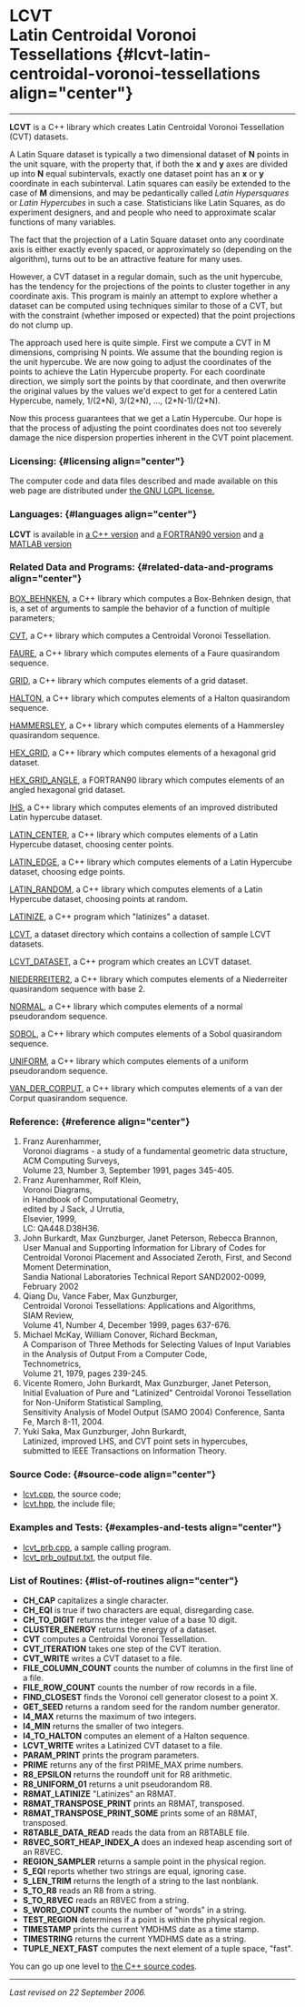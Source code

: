 LCVT\
Latin Centroidal Voronoi Tessellations {#lcvt-latin-centroidal-voronoi-tessellations align="center"}
======================================

------------------------------------------------------------------------

**LCVT** is a C++ library which creates Latin Centroidal Voronoi
Tessellation (CVT) datasets.

A Latin Square dataset is typically a two dimensional dataset of **N**
points in the unit square, with the property that, if both the **x** and
**y** axes are divided up into **N** equal subintervals, exactly one
dataset point has an **x** or **y** coordinate in each subinterval.
Latin squares can easily be extended to the case of **M** dimensions,
and may be pedantically called *Latin Hypersquares* or *Latin
Hypercubes* in such a case. Statisticians like Latin Squares, as do
experiment designers, and and people who need to approximate scalar
functions of many variables.

The fact that the projection of a Latin Square dataset onto any
coordinate axis is either exactly evenly spaced, or approximately so
(depending on the algorithm), turns out to be an attractive feature for
many uses.

However, a CVT dataset in a regular domain, such as the unit hypercube,
has the tendency for the projections of the points to cluster together
in any coordinate axis. This program is mainly an attempt to explore
whether a dataset can be computed using techniques similar to those of a
CVT, but with the constraint (whether imposed or expected) that the
point projections do not clump up.

The approach used here is quite simple. First we compute a CVT in M
dimensions, comprising N points. We assume that the bounding region is
the unit hypercube. We are now going to adjust the coordinates of the
points to achieve the Latin Hypercube property. For each coordinate
direction, we simply sort the points by that coordinate, and then
overwrite the original values by the values we'd expect to get for a
centered Latin Hypercube, namely, 1/(2\*N), 3/(2\*N), ...,
(2\*N-1)/(2\*N).

Now this process guarantees that we get a Latin Hypercube. Our hope is
that the process of adjusting the point coordinates does not too
severely damage the nice dispersion properties inherent in the CVT point
placement.

### Licensing: {#licensing align="center"}

The computer code and data files described and made available on this
web page are distributed under [the GNU LGPL
license.](../../txt/gnu_lgpl.txt)

### Languages: {#languages align="center"}

**LCVT** is available in [a C++ version](../../master/lcvt/lcvt.md)
and [a FORTRAN90 version](../../f_src/lcvt/lcvt.md) and [a MATLAB
version](../../m_src/lcvt/lcvt.md)

### Related Data and Programs: {#related-data-and-programs align="center"}

[BOX\_BEHNKEN](../../master/box_behnken/box_behnken.md), a C++
library which computes a Box-Behnken design, that is, a set of arguments
to sample the behavior of a function of multiple parameters;

[CVT](../../master/cvt/cvt.md), a C++ library which computes a
Centroidal Voronoi Tessellation.

[FAURE](../../master/faure/faure.md), a C++ library which computes
elements of a Faure quasirandom sequence.

[GRID](../../master/grid/grid.md), a C++ library which computes
elements of a grid dataset.

[HALTON](../../master/halton/halton.md), a C++ library which computes
elements of a Halton quasirandom sequence.

[HAMMERSLEY](../../master/hammersley/hammersley.md), a C++ library
which computes elements of a Hammersley quasirandom sequence.

[HEX\_GRID](../../master/hex_grid/hex_grid.md), a C++ library which
computes elements of a hexagonal grid dataset.

[HEX\_GRID\_ANGLE](../../f_src/hex_grid_angle/hex_grid_angle.md), a
FORTRAN90 library which computes elements of an angled hexagonal grid
dataset.

[IHS](../../master/ihs/ihs.md), a C++ library which computes elements
of an improved distributed Latin hypercube dataset.

[LATIN\_CENTER](../../master/latin_center/latin_center.md), a C++
library which computes elements of a Latin Hypercube dataset, choosing
center points.

[LATIN\_EDGE](../../master/latin_edge/latin_edge.md), a C++ library
which computes elements of a Latin Hypercube dataset, choosing edge
points.

[LATIN\_RANDOM](../../master/latin_random/latin_random.md), a C++
library which computes elements of a Latin Hypercube dataset, choosing
points at random.

[LATINIZE](../../master/latinize/latinize.md), a C++ program which
"latinizes" a dataset.

[LCVT](../../datasets/lcvt/lcvt.md), a dataset directory which
contains a collection of sample LCVT datasets.

[LCVT\_DATASET](../../master/lcvt_dataset/lcvt_dataset.md), a C++
program which creates an LCVT dataset.

[NIEDERREITER2](../../master/niederreiter2/niederreiter2.md), a C++
library which computes elements of a Niederreiter quasirandom sequence
with base 2.

[NORMAL](../../master/normal/normal.md), a C++ library which computes
elements of a normal pseudorandom sequence.

[SOBOL](../../master/sobol/sobol.md), a C++ library which computes
elements of a Sobol quasirandom sequence.

[UNIFORM](../../master/uniform/uniform.md), a C++ library which
computes elements of a uniform pseudorandom sequence.

[VAN\_DER\_CORPUT](../../master/van_der_corput/van_der_corput.md), a
C++ library which computes elements of a van der Corput quasirandom
sequence.

### Reference: {#reference align="center"}

1.  Franz Aurenhammer,\
    Voronoi diagrams - a study of a fundamental geometric data
    structure,\
    ACM Computing Surveys,\
    Volume 23, Number 3, September 1991, pages 345-405.
2.  Franz Aurenhammer, Rolf Klein,\
    Voronoi Diagrams,\
    in Handbook of Computational Geometry,\
    edited by J Sack, J Urrutia,\
    Elsevier, 1999,\
    LC: QA448.D38H36.
3.  John Burkardt, Max Gunzburger, Janet Peterson, Rebecca Brannon,\
    User Manual and Supporting Information for Library of Codes for
    Centroidal Voronoi Placement and Associated Zeroth, First, and
    Second Moment Determination,\
    Sandia National Laboratories Technical Report SAND2002-0099,\
    February 2002
4.  Qiang Du, Vance Faber, Max Gunzburger,\
    Centroidal Voronoi Tessellations: Applications and Algorithms,\
    SIAM Review,\
    Volume 41, Number 4, December 1999, pages 637-676.
5.  Michael McKay, William Conover, Richard Beckman,\
    A Comparison of Three Methods for Selecting Values of Input
    Variables in the Analysis of Output From a Computer Code,\
    Technometrics,\
    Volume 21, 1979, pages 239-245.
6.  Vicente Romero, John Burkardt, Max Gunzburger, Janet Peterson,\
    Initial Evaluation of Pure and "Latinized" Centroidal Voronoi
    Tessellation for Non-Uniform Statistical Sampling,\
    Sensitivity Analysis of Model Output (SAMO 2004) Conference, Santa
    Fe, March 8-11, 2004.
7.  Yuki Saka, Max Gunzburger, John Burkardt,\
    Latinized, improved LHS, and CVT point sets in hypercubes,\
    submitted to IEEE Transactions on Information Theory.

### Source Code: {#source-code align="center"}

-   [lcvt.cpp](lcvt.cpp), the source code;
-   [lcvt.hpp](lcvt.hpp), the include file;

### Examples and Tests: {#examples-and-tests align="center"}

-   [lcvt\_prb.cpp](lcvt_prb.cpp), a sample calling program.
-   [lcvt\_prb\_output.txt](lcvt_prb_output.txt), the output file.

### List of Routines: {#list-of-routines align="center"}

-   **CH\_CAP** capitalizes a single character.
-   **CH\_EQI** is true if two characters are equal, disregarding case.
-   **CH\_TO\_DIGIT** returns the integer value of a base 10 digit.
-   **CLUSTER\_ENERGY** returns the energy of a dataset.
-   **CVT** computes a Centroidal Voronoi Tessellation.
-   **CVT\_ITERATION** takes one step of the CVT iteration.
-   **CVT\_WRITE** writes a CVT dataset to a file.
-   **FILE\_COLUMN\_COUNT** counts the number of columns in the first
    line of a file.
-   **FILE\_ROW\_COUNT** counts the number of row records in a file.
-   **FIND\_CLOSEST** finds the Voronoi cell generator closest to a
    point X.
-   **GET\_SEED** returns a random seed for the random number generator.
-   **I4\_MAX** returns the maximum of two integers.
-   **I4\_MIN** returns the smaller of two integers.
-   **I4\_TO\_HALTON** computes an element of a Halton sequence.
-   **LCVT\_WRITE** writes a Latinized CVT dataset to a file.
-   **PARAM\_PRINT** prints the program parameters.
-   **PRIME** returns any of the first PRIME\_MAX prime numbers.
-   **R8\_EPSILON** returns the roundoff unit for R8 arithmetic.
-   **R8\_UNIFORM\_01** returns a unit pseudorandom R8.
-   **R8MAT\_LATINIZE** "Latinizes" an R8MAT.
-   **R8MAT\_TRANSPOSE\_PRINT** prints an R8MAT, transposed.
-   **R8MAT\_TRANSPOSE\_PRINT\_SOME** prints some of an R8MAT,
    transposed.
-   **R8TABLE\_DATA\_READ** reads the data from an R8TABLE file.
-   **R8VEC\_SORT\_HEAP\_INDEX\_A** does an indexed heap ascending sort
    of an R8VEC.
-   **REGION\_SAMPLER** returns a sample point in the physical region.
-   **S\_EQI** reports whether two strings are equal, ignoring case.
-   **S\_LEN\_TRIM** returns the length of a string to the last
    nonblank.
-   **S\_TO\_R8** reads an R8 from a string.
-   **S\_TO\_R8VEC** reads an R8VEC from a string.
-   **S\_WORD\_COUNT** counts the number of "words" in a string.
-   **TEST\_REGION** determines if a point is within the physical
    region.
-   **TIMESTAMP** prints the current YMDHMS date as a time stamp.
-   **TIMESTRING** returns the current YMDHMS date as a string.
-   **TUPLE\_NEXT\_FAST** computes the next element of a tuple space,
    "fast".

You can go up one level to [the C++ source codes](../cpp_src.md).

------------------------------------------------------------------------

*Last revised on 22 September 2006.*
